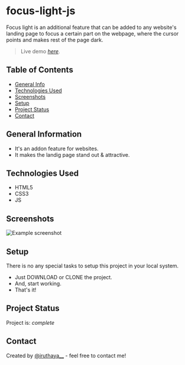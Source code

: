 # focus-light-js
Focus light is an additional feature that can be added to any website's landing page to focus a certain part on the webpage, where the cursor points and makes rest of the page dark.
> Live demo [_here_](https://iruthayasanthose.github.io/focus-light-js/).

## Table of Contents
* [General Info](#general-information)
* [Technologies Used](#technologies-used)
* [Screenshots](#screenshots)
* [Setup](#setup)
* [Project Status](#project-status)
* [Contact](#contact)
<!-- * [License](#license) -->


## General Information
- It's an addon feature for websites.
- It makes the landig page stand out & attractive.


## Technologies Used
- HTML5
- CSS3
- JS


## Screenshots
![Example screenshot](./img/screenshot.png)



## Setup
There is no any special tasks to setup this project in your local system.

- Just DOWNLOAD or CLONE the project. 
- And, start working. 
- That's it!


## Project Status
Project is: _complete_


## Contact
Created by [@iruthaya__](https://www.instagram.com/iruthaya__/) - feel free to contact me!


<!-- Optional -->
<!-- ## License -->
<!-- This project is open source and available under the [... License](). -->
